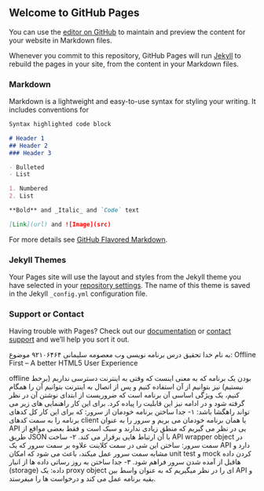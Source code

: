 ## Welcome to GitHub Pages

You can use the [editor on GitHub](https://github.com/masomeh/webCourse-researchAssignment/edit/master/index.md) to maintain and preview the content for your website in Markdown files.

Whenever you commit to this repository, GitHub Pages will run [Jekyll](https://jekyllrb.com/) to rebuild the pages in your site, from the content in your Markdown files.

### Markdown

Markdown is a lightweight and easy-to-use syntax for styling your writing. It includes conventions for

```markdown
Syntax highlighted code block

# Header 1
## Header 2
### Header 3

- Bulleted
- List

1. Numbered
2. List

**Bold** and _Italic_ and `Code` text

[Link](url) and ![Image](src)
```

For more details see [GitHub Flavored Markdown](https://guides.github.com/features/mastering-markdown/).

### Jekyll Themes

Your Pages site will use the layout and styles from the Jekyll theme you have selected in your [repository settings](https://github.com/masomeh/webCourse-researchAssignment/settings). The name of this theme is saved in the Jekyll `_config.yml` configuration file.

### Support or Contact

Having trouble with Pages? Check out our [documentation](https://help.github.com/categories/github-pages-basics/) or [contact support](https://github.com/contact) and we’ll help you sort it out.



به نام خدا
تحقیق درس برنامه نویسی وب
معصومه سلیمانی ۹۲۱۰۶۴۶۴
موضوع: Offline First – A better HTML5 User Experience 
 
offline بودن یک برنامه که به معنی اینست که وقتی به اینترنت دسترسی نداریم (برخط نیستیم) نیز بتوانیم از آن استفاده کنیم و پس از اتصال به اینترنت بتوانیم آن را همگام کنیم، یک ویژگی اساسی آن برنامه است که ضروریست از ابتدای نوشتن آن در نظر گرفته شود و در ادامه نیز این قابلیت را پیاده کرد.
برای این کار راهنمایی های زیر می تواند راهگشا باشد:
۱- جدا ساختن برنامه خودمان از سرور: که برای این کار کل کدهای برنامه را به سمت کدهای client یا همان برنامه خودمان می بریم و سرور را به عنوان API یی در نظر می گیریم که منطق زیادی ندارند و سبک است و فقط بعضی مواقع از طریق JSON با آن ارتباط هایی برقرار می کند.
۲- ساخت API wrapper object در سمت سرور: ساختن این شی در سمت کلاینت علاوه بر سمت سرور که یک API دارد و مشابه سمت سرور عمل میکند، باعث می شود که امکان unit test و mock کردن داده هاقبل از آمده شدن سرور فراهم شود.
۳- جدا ساختن به روز رساتی داده ها از انبار (storage) داده: یک proxy object ای را در نظر میگیریم که به عنوان واسط بین API و بقیه برنامه عمل می کند و درخواست ها را میفرستد.

